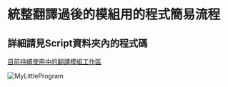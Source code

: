 # 統整翻譯過後的模組用的程式簡易流程
## 詳細請見Script資料夾內的程式碼
[目前持續使用中的翻譯模組工作區](https://github.com/vs863129/PZModTraditional)

![MyLittleProgram](https://user-images.githubusercontent.com/75469306/218982009-095b61d8-0652-4b4b-882a-61d62bc7dfa5.jpg)
